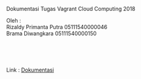 Dokumentasi Tugas Vagrant Cloud Computing 2018

Oleh :
<br>Rizaldy Primanta Putra     05111540000046
<br>Brama Diwangkara         05111540000150

<br><br><br>

Link : <a href="https://docs.google.com/document/d/1SRv1cg1ULWmcL0hHxZp77hrcgi1uTjm2jD3etBNSlx8/edit"> Dokumentasi </a>







